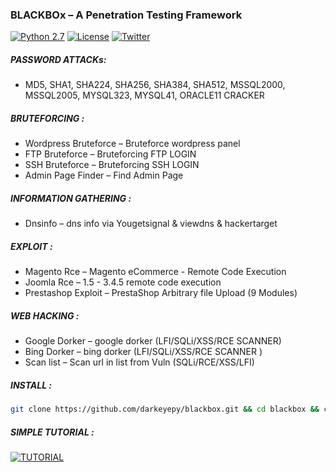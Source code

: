 ### BLACKBOx – A Penetration Testing Framework ###

[![Python 2.7](https://img.shields.io/badge/python-2.7-yellow.svg?style=flat-square)](https://www.python.org/)
[![License](https://img.shields.io/badge/license-GPLv2-red.svg?style=flat-square)](https://raw.githubusercontent.com/darkeyepy/blackbox/master/COPYING)
[![Twitter](https://img.shields.io/badge/twitter-@blackeye-blue.svg?style=flat-square)](https://twitter.com/S44DH4T)

##### PASSWORD ATTACKs: #####
+ MD5, SHA1, SHA224, SHA256, SHA384, SHA512, MSSQL2000, MSSQL2005, MYSQL323, MYSQL41, ORACLE11 CRACKER

##### BRUTEFORCING : #####
+ Wordpress Bruteforce – Bruteforce wordpress panel
+ FTP Bruteforce       – Bruteforcing FTP LOGIN
+ SSH Bruteforce       – Bruteforcing SSH LOGIN
+ Admin Page Finder    – Find Admin Page

##### INFORMATION GATHERING :
+ Dnsinfo              – dns info via Yougetsignal & viewdns & hackertarget

##### EXPLOIT : #####
+ Magento Rce          – Magento eCommerce - Remote Code Execution
+ Joomla  Rce          – 1.5 - 3.4.5 remote code execution
+ Prestashop Exploit   – PrestaShop Arbitrary file Upload (9 Modules)

##### WEB HACKING : #####
+ Google Dorker        – google dorker (LFI/SQLi/XSS/RCE SCANNER)
+ Bing Dorker          – bing dorker (LFI/SQLi/XSS/RCE SCANNER )
+ Scan list            – Scan url in list from Vuln (SQLi/RCE/XSS/LFI)

##### INSTALL :

```bash
git clone https://github.com/darkeyepy/blackbox.git && cd blackbox && chmod +x install && sudo ./install && cd
```
##### SIMPLE TUTORIAL :
[![TUTORIAL](https://asciinema.org/a/90291.png)](https://goo.gl/8mDvLx)
